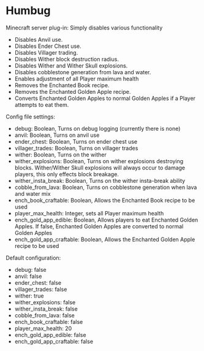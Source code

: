 Humbug
======

Minecraft server plug-in: Simply disables various functionality

- Disables Anvil use.
- Disables Ender Chest use.
- Disables Villager trading.
- Disables Wither block destruction radius.
- Disables Wither and Wither Skull explosions.
- Disables cobblestone generation from lava and water.
- Enables adjustment of all Player maximum health
- Removes the Enchanted Book recipe.
- Removes the Enchanted Golden Apple recipe.
- Converts Enchanted Golden Apples to normal Golden Apples if a Player attempts to eat them.

Config file settings:
- debug: Boolean, Turns on debug logging (currently there is none)
- anvil: Boolean, Turns on anvil use
- ender_chest: Boolean, Turns on ender chest use
- villager_trades: Boolean, Turns on villager trades
- wither: Boolean, Turns on the wither
- wither_explosions: Boolean, Turns on wither explosions destroying blocks. Wither/Wither Skull explosions will always occur to damage players, this only effects block breakage.
- wither_insta_break: Boolean, Turns on the wither insta-break ability
- cobble_from_lava: Boolean, Turns on cobblestone generation when lava and water mix
- ench_book_craftable: Boolean, Allows the Enchanted Book recipe to be used
- player_max_health: Integer, sets all Player maximum health
- ench_gold_app_edible: Boolean, Allows players to eat Enchanted Golden Apples. If false, Enchanted Golden Apples are converted to normal Golden Apples
- ench_gold_app_craftable: Boolean, Allows the Enchanted Golden Apple recipe to be used

Default configuration:
- debug: false
- anvil: false
- ender_chest: false
- villager_trades: false
- wither: true
- wither_explosions: false
- wither_insta_break: false
- cobble_from_lava: false
- ench_book_craftable: false
- player_max_health: 20
- ench_gold_app_edible: false
- ench_gold_app_craftable: false
